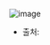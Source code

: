 ![image](https://user-images.githubusercontent.com/70992303/95729392-c9da2f80-0cb7-11eb-8a6a-aee3b3b91057.png)
- 출처: 
